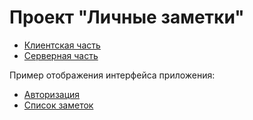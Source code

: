 # Проект "Личные заметки"

- [Клиентская часть](./client/README.md)
- [Серверная часть](./server/README.md)



Пример отображения интерфейса приложения:
- [Авторизация](./example/auth.jpg)
- [Список заметок](./example/noteList.jpg)
